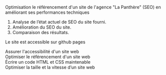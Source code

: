 Optimisation le référencement d'un site de l'agence "La Panthère" (SEO) en améliorant ses performances techniques

1) Analyse de l’état actuel de SEO du site fourni.
2) Amélioration du SEO du site. 
3) Comparaison des résultats.

Le site est accessible sur github pages

Assurer l'accessibilité d'un site web<br>
Optimiser le référencement d'un site web<br>
Écrire un code HTML et CSS maintenable<br>
Optimiser la taille et la vitesse d’un site web
